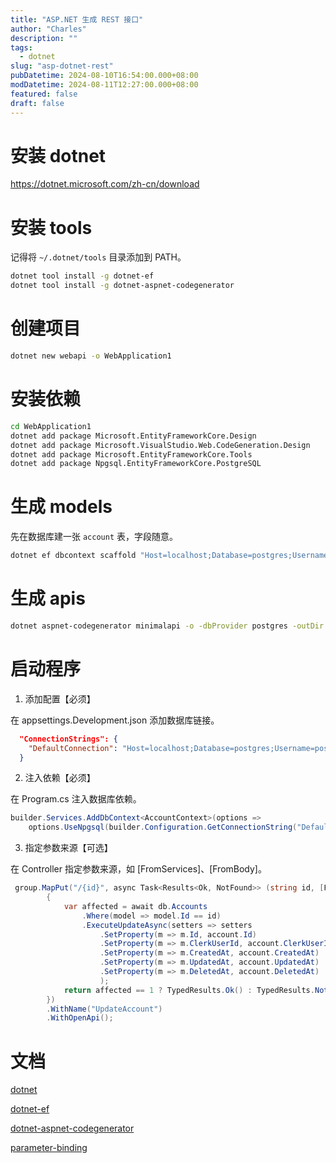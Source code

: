 ```yaml
---
title: "ASP.NET 生成 REST 接口"
author: "Charles"
description: ""
tags:
  - dotnet
slug: "asp-dotnet-rest"
pubDatetime: 2024-08-10T16:54:00.000+08:00
modDatetime: 2024-08-11T12:27:00.000+08:00
featured: false
draft: false
---
```


# 安装 dotnet
https://dotnet.microsoft.com/zh-cn/download

# 安装 tools
记得将 `~/.dotnet/tools` 目录添加到 PATH。
```bash
dotnet tool install -g dotnet-ef
dotnet tool install -g dotnet-aspnet-codegenerator
```

# 创建项目
```bash
dotnet new webapi -o WebApplication1
```

# 安装依赖
```bash
cd WebApplication1
dotnet add package Microsoft.EntityFrameworkCore.Design
dotnet add package Microsoft.VisualStudio.Web.CodeGeneration.Design
dotnet add package Microsoft.EntityFrameworkCore.Tools
dotnet add package Npgsql.EntityFrameworkCore.PostgreSQL
```

# 生成 models
先在数据库建一张 `account` 表，字段随意。
```bash
dotnet ef dbcontext scaffold "Host=localhost;Database=postgres;Username=postgres;Password=postgres" Npgsql.EntityFrameworkCore.PostgreSQL --no-onconfiguring --force -o Models -t account --context AccountContext
```

# 生成 apis
```bash
dotnet aspnet-codegenerator minimalapi -o -dbProvider postgres -outDir Controllers -m Account -dc AccountContext -e AccountEndpoints 
```

# 启动程序
1. 添加配置【必须】

在 appsettings.Development.json 添加数据库链接。
```json
  "ConnectionStrings": {
    "DefaultConnection": "Host=localhost;Database=postgres;Username=postgres;Password=postgres"
  }
```

2. 注入依赖【必须】

在 Program.cs 注入数据库依赖。
```csharp
builder.Services.AddDbContext<AccountContext>(options =>
    options.UseNpgsql(builder.Configuration.GetConnectionString("DefaultConnection")));
```

3. 指定参数来源【可选】

在 Controller 指定参数来源，如 [FromServices]、[FromBody]。
```csharp
 group.MapPut("/{id}", async Task<Results<Ok, NotFound>> (string id, [FromBody] Account account, [FromServices] AccountContext db) =>
        {
            var affected = await db.Accounts
                .Where(model => model.Id == id)
                .ExecuteUpdateAsync(setters => setters
                    .SetProperty(m => m.Id, account.Id)
                    .SetProperty(m => m.ClerkUserId, account.ClerkUserId)
                    .SetProperty(m => m.CreatedAt, account.CreatedAt)
                    .SetProperty(m => m.UpdatedAt, account.UpdatedAt)
                    .SetProperty(m => m.DeletedAt, account.DeletedAt)
                    );
            return affected == 1 ? TypedResults.Ok() : TypedResults.NotFound();
        })
        .WithName("UpdateAccount")
        .WithOpenApi();
```

# 文档
[dotnet](https://learn.microsoft.com/zh-cn/dotnet/core/tools/dotnet)

[dotnet-ef](https://learn.microsoft.com/zh-cn/ef/core/cli/dotnet)

[dotnet-aspnet-codegenerator](https://learn.microsoft.com/zh-cn/aspnet/core/fundamentals/tools/dotnet-aspnet-codegenerator?view=aspnetcore-8.0)

[parameter-binding](https://learn.microsoft.com/zh-cn/aspnet/core/fundamentals/minimal-apis/parameter-binding?view=aspnetcore-8.0)